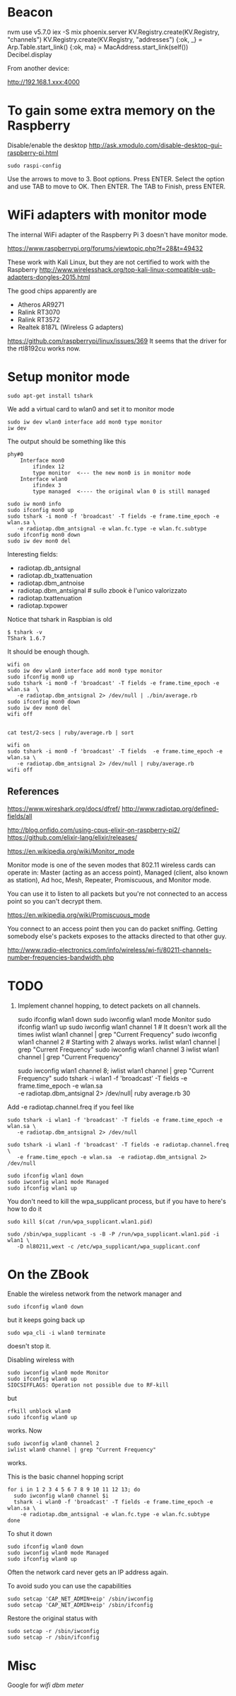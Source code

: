 # Beacon

nvm use v5.7.0
iex -S mix phoenix.server
KV.Registry.create(KV.Registry, "channels")
KV.Registry.create(KV.Registry, "addresses")
{:ok, _} = Arp.Table.start_link()
{:ok, ma} = MacAddress.start_link(self())
Decibel.display

From another device:

http://192.168.1.xxx:4000

# To gain some extra memory on the Raspberry

Disable/enable the desktop
http://ask.xmodulo.com/disable-desktop-gui-raspberry-pi.html

    sudo raspi-config

Use the arrows to move to 3. Boot options. Press ENTER.
Select the option and use TAB to move to OK. Then ENTER.
The TAB to Finish, press ENTER.

# WiFi adapters with monitor mode

The internal WiFi adapter of the Raspberry Pi 3 doesn't have monitor mode.

https://www.raspberrypi.org/forums/viewtopic.php?f=28&t=49432

These work with Kali Linux, but they are not certified to work with the Raspberry
http://www.wirelesshack.org/top-kali-linux-compatible-usb-adapters-dongles-2015.html

The good chips apparently are

* Atheros AR9271
* Ralink RT3070
* Ralink RT3572
* Realtek 8187L (Wireless G adapters)

https://github.com/raspberrypi/linux/issues/369
It seems that the driver for the rtl8192cu works now.

# Setup monitor mode

    sudo apt-get install tshark

We add a virtual card to wlan0 and set it to monitor mode

    sudo iw dev wlan0 interface add mon0 type monitor
    iw dev

The output should be something like this

    phy#0
    	Interface mon0
    		ifindex 12
    		type monitor  <--- the new mon0 is in monitor mode
    	Interface wlan0
    		ifindex 3
    		type managed  <---- the original wlan 0 is still managed

    sudo iw mon0 info
    sudo ifconfig mon0 up
    sudo tshark -i mon0 -f 'broadcast' -T fields -e frame.time_epoch -e wlan.sa \
       -e radiotap.dbm_antsignal -e wlan.fc.type -e wlan.fc.subtype
    sudo ifconfig mon0 down
    sudo iw dev mon0 del

Interesting fields:

* radiotap.db_antsignal
* radiotap.db_txattenuation
* radiotap.dbm_antnoise
* radiotap.dbm_antsignal # sullo zbook è l'unico valorizzato
* radiotap.txattenuation
* radiotap.txpower

Notice that tshark in Raspbian is old

    $ tshark -v
    TShark 1.6.7

It should be enough though.

    wifi on
    sudo iw dev wlan0 interface add mon0 type monitor
    sudo ifconfig mon0 up
    sudo tshark -i mon0 -f 'broadcast' -T fields -e frame.time_epoch -e wlan.sa  \
       -e radiotap.dbm_antsignal 2> /dev/null | ./bin/average.rb
    sudo ifconfig mon0 down
    sudo iw dev mon0 del
    wifi off


    cat test/2-secs | ruby/average.rb | sort

    wifi on
    sudo tshark -i mon0 -f 'broadcast' -T fields  -e frame.time_epoch -e wlan.sa \
       -e radiotap.dbm_antsignal 2> /dev/null | ruby/average.rb
    wifi off

## References

https://www.wireshark.org/docs/dfref/
http://www.radiotap.org/defined-fields/all

http://blog.onfido.com/using-cpus-elixir-on-raspberry-pi2/
https://github.com/elixir-lang/elixir/releases/


https://en.wikipedia.org/wiki/Monitor_mode

Monitor mode is one of the seven modes that 802.11 wireless cards can operate in: Master (acting as an access point), Managed (client, also known as station), Ad hoc, Mesh, Repeater, Promiscuous, and Monitor mode.

You can use it to listen to all packets but you're not connected to an access point so you can't decrypt them.

https://en.wikipedia.org/wiki/Promiscuous_mode

You connect to an access point then you can do packet sniffing. Getting somebody else's packets exposes to the attacks directed to that other guy.

http://www.radio-electronics.com/info/wireless/wi-fi/80211-channels-number-frequencies-bandwidth.php



# TODO

1) Implement channel hopping, to detect packets on all channels.

    sudo ifconfig wlan1 down
    sudo iwconfig wlan1 mode Monitor
    sudo ifconfig wlan1 up
    sudo iwconfig wlan1 channel 1 # It doesn't work all the times
    iwlist wlan1 channel | grep "Current Frequency"
    sudo iwconfig wlan1 channel 2 # Starting with 2 always works.
    iwlist wlan1 channel | grep "Current Frequency"
    sudo iwconfig wlan1 channel 3
    iwlist wlan1 channel | grep "Current Frequency"

    sudo iwconfig wlan1 channel 8; iwlist wlan1 channel | grep "Current Frequency"
    sudo tshark -i wlan1 -f 'broadcast' -T fields -e frame.time_epoch -e wlan.sa  \
       -e radiotap.dbm_antsignal 2> /dev/null| ruby average.rb 30

Add -e radiotap.channel.freq if you feel like

    sudo tshark -i wlan1 -f 'broadcast' -T fields -e frame.time_epoch -e wlan.sa \
       -e radiotap.dbm_antsignal 2> /dev/null

    sudo tshark -i wlan1 -f 'broadcast' -T fields -e radiotap.channel.freq \
       -e frame.time_epoch -e wlan.sa  -e radiotap.dbm_antsignal 2> /dev/null

    sudo ifconfig wlan1 down
    sudo iwconfig wlan1 mode Managed
    sudo ifconfig wlan1 up

You don't need to kill the wpa_supplicant process, but if you have to here's how to do it

    sudo kill $(cat /run/wpa_supplicant.wlan1.pid)

    sudo /sbin/wpa_supplicant -s -B -P /run/wpa_supplicant.wlan1.pid -i wlan1 \
       -D nl80211,wext -c /etc/wpa_supplicant/wpa_supplicant.conf


# On the ZBook

Enable the wireless network from the network manager and

    sudo ifconfig wlan0 down

but it keeps going back up

    sudo wpa_cli -i wlan0 terminate

doesn't stop it.

Disabling wireless with

    sudo iwconfig wlan0 mode Monitor
    sudo ifconfig wlan0 up
    SIOCSIFFLAGS: Operation not possible due to RF-kill

but

    rfkill unblock wlan0
    sudo ifconfig wlan0 up

works. Now

    sudo iwconfig wlan0 channel 2
    iwlist wlan0 channel | grep "Current Frequency"

works.

This is the basic channel hopping script

    for i in 1 2 3 4 5 6 7 8 9 10 11 12 13; do
      sudo iwconfig wlan0 channel $i
      tshark -i wlan0 -f 'broadcast' -T fields -e frame.time_epoch -e wlan.sa \
        -e radiotap.dbm_antsignal -e wlan.fc.type -e wlan.fc.subtype
    done

To shut it down

    sudo ifconfig wlan0 down
    sudo iwconfig wlan0 mode Managed
    sudo ifconfig wlan0 up

Often the network card never gets an IP address again.

To avoid sudo you can use the capabilities

    sudo setcap 'CAP_NET_ADMIN+eip' /sbin/iwconfig
    sudo setcap 'CAP_NET_ADMIN+eip' /sbin/ifconfig

Restore the original status with

    sudo setcap -r /sbin/iwconfig
    sudo setcap -r /sbin/ifconfig

# Misc

Google for _wifi dbm meter_

